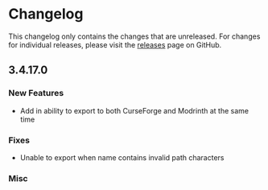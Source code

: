 # Changelog

This changelog only contains the changes that are unreleased. For changes for individual releases, please visit the
[releases](https://github.com/ATLauncher/ATLauncher/releases) page on GitHub.

## 3.4.17.0

### New Features
- Add in ability to export to both CurseForge and Modrinth at the same time

### Fixes
- Unable to export when name contains invalid path characters

### Misc
